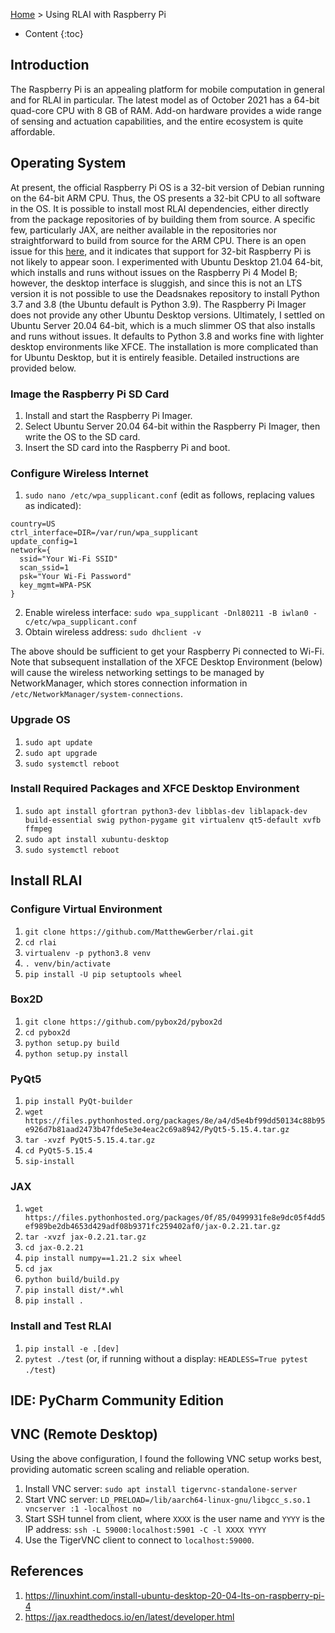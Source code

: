 [Home](index.md) > Using RLAI with Raspberry Pi
* Content
{:toc}

## Introduction
The Raspberry Pi is an appealing platform for mobile computation in general and for RLAI in particular. The latest model
as of October 2021 has a 64-bit quad-core CPU with 8 GB of RAM. Add-on hardware provides a wide range of sensing and 
actuation capabilities, and the entire ecosystem is quite affordable.

## Operating System
At present, the official Raspberry Pi OS is a 32-bit version of Debian running on the 64-bit ARM CPU. Thus, the OS 
presents a 32-bit CPU to all software in the OS. It is possible to install most RLAI dependencies, either directly from 
the package repositories of by building them from source. A specific few, particularly JAX, are neither available in the 
repositories nor straightforward to build from source for the ARM CPU. There is an open issue for this 
[here](https://github.com/google/jax/issues/1161), and it indicates that support for 32-bit Raspberry Pi is not likely 
to appear soon. I experimented with Ubuntu Desktop 21.04 64-bit, which installs and runs without issues on the Raspberry 
Pi 4 Model B; however, the desktop interface is sluggish, and since this is not an LTS version it is not possible to use 
the Deadsnakes repository to install Python 3.7 and 3.8 (the Ubuntu default is Python 3.9). The Raspberry Pi Imager does 
not provide any other Ubuntu Desktop versions. Ultimately, I settled on Ubuntu Server 20.04 64-bit, which is a much 
slimmer OS that also installs and runs without issues. It defaults to Python 3.8 and works fine with lighter desktop 
environments like XFCE. The installation is more complicated than for Ubuntu Desktop, but it is entirely feasible. 
Detailed instructions are provided below.

### Image the Raspberry Pi SD Card
1. Install and start the Raspberry Pi Imager.
2. Select Ubuntu Server 20.04 64-bit within the Raspberry Pi Imager, then write the OS to the SD card.
3. Insert the SD card into the Raspberry Pi and boot.

### Configure Wireless Internet
1. `sudo nano /etc/wpa_supplicant.conf` (edit as follows, replacing values as indicated):
```
country=US
ctrl_interface=DIR=/var/run/wpa_supplicant
update_config=1
network={
  ssid="Your Wi-Fi SSID"
  scan_ssid=1
  psk="Your Wi-Fi Password"
  key_mgmt=WPA-PSK
}
```
2. Enable wireless interface:  `sudo wpa_supplicant -Dnl80211 -B iwlan0 -c/etc/wpa_supplicant.conf`
3. Obtain wireless address:  `sudo dhclient -v`

The above should be sufficient to get your Raspberry Pi connected to Wi-Fi. Note that subsequent installation of the 
XFCE Desktop Environment (below) will cause the wireless networking settings to be managed by NetworkManager, which 
stores connection information in `/etc/NetworkManager/system-connections`.

### Upgrade OS
1. `sudo apt update`
1. `sudo apt upgrade`
1. `sudo systemctl reboot`

### Install Required Packages and XFCE Desktop Environment
1. `sudo apt install gfortran python3-dev libblas-dev liblapack-dev build-essential swig python-pygame git virtualenv qt5-default xvfb ffmpeg`
1. `sudo apt install xubuntu-desktop`
1. `sudo systemctl reboot`

## Install RLAI

### Configure Virtual Environment
1. `git clone https://github.com/MatthewGerber/rlai.git`
2. `cd rlai`
3. `virtualenv -p python3.8 venv`
4. `. venv/bin/activate`
5. `pip install -U pip setuptools wheel`

### Box2D
1. `git clone https://github.com/pybox2d/pybox2d`
2. `cd pybox2d`
3. `python setup.py build`
4. `python setup.py install`

### PyQt5
1. `pip install PyQt-builder`
2. `wget https://files.pythonhosted.org/packages/8e/a4/d5e4bf99dd50134c88b95e926d7b81aad2473b47fde5e3e4eac2c69a8942/PyQt5-5.15.4.tar.gz`
3. `tar -xvzf PyQt5-5.15.4.tar.gz`
4. `cd PyQt5-5.15.4`
5. `sip-install`

### JAX
1. `wget https://files.pythonhosted.org/packages/0f/85/0499931fe8e9dc05f4dd5ef989be2db4653d429adf08b9371fc259402af0/jax-0.2.21.tar.gz`
2. `tar -xvzf jax-0.2.21.tar.gz`
3. `cd jax-0.2.21`
4. `pip install numpy==1.21.2 six wheel`
5. `cd jax`
6. `python build/build.py`
7. `pip install dist/*.whl`
8. `pip install .`

### Install and Test RLAI
1. `pip install -e .[dev]`
2. `pytest ./test` (or, if running without a display:  `HEADLESS=True pytest ./test`)

## IDE:  PyCharm Community Edition

## VNC (Remote Desktop)
Using the above configuration, I found the following VNC setup works best, providing automatic screen scaling and 
reliable operation.
1. Install VNC server:  `sudo apt install tigervnc-standalone-server`
2. Start VNC server:  `LD_PRELOAD=/lib/aarch64-linux-gnu/libgcc_s.so.1 vncserver :1 -localhost no`
3. Start SSH tunnel from client, where `XXXX` is the user name and `YYYY` is the IP address:  `ssh -L 59000:localhost:5901 -C -l XXXX YYYY`
4. Use the TigerVNC client to connect to `localhost:59000`.

## References
1. https://linuxhint.com/install-ubuntu-desktop-20-04-lts-on-raspberry-pi-4
2. https://jax.readthedocs.io/en/latest/developer.html
